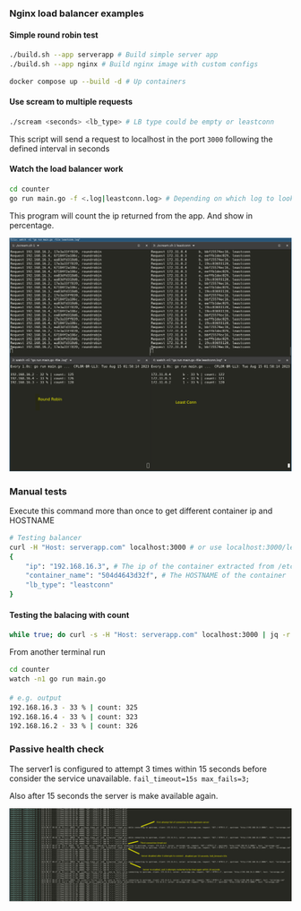 ### Nginx load balancer examples

#### Simple round robin test

```bash
./build.sh --app serverapp # Build simple server app
./build.sh --app nginx # Build nginx image with custom configs
```

```bash
docker compose up --build -d # Up containers
```

#### Use scream to multiple requests
```bash
./scream <seconds> <lb_type> # LB type could be empty or leastconn
```

This script will send a request to localhost in the port `3000` following the defined interval in seconds

#### Watch the load balancer work

```bash
cd counter
go run main.go -f <.log|leastconn.log> # Depending on which log to look for
```

This program will count the ip returned from the app. And show in percentage.

![image](2023-08-15_01-59.png)

### Manual tests

Execute this command more than once to get different container ip and HOSTNAME
```bash
# Testing balancer
curl -H "Host: serverapp.com" localhost:3000 # or use localhost:3000/leastconn to leastconn load balancer
{
    "ip": "192.168.16.3", # The ip of the container extracted from /etc/hosts
    "container_name": "504d4643d32f", # The HOSTNAME of the container
    "lb_type": "leastconn"
}
```

#### Testing the balacing with count

```bash
while true; do curl -s -H "Host: serverapp.com" localhost:3000 | jq -r '.ip' >> counter/log; done
```
From another terminal run
```bash
cd counter
watch -n1 go run main.go

# e.g. output
192.168.16.3 - 33 % | count: 325
192.168.16.4 - 33 % | count: 323
192.168.16.2 - 33 % | count: 326
```

### Passive health check

The server1 is configured to attempt 3 times within 15 seconds before consider the service unavailable. `fail_timeout=15s max_fails=3;`

Also after 15 seconds the server is make available again.

![image](2023-08-17_01-31.png)

